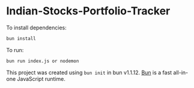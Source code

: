 # Indian-Stocks-Portfolio-Tracker

To install dependencies:

```bash
bun install
```

To run:

```bash
bun run index.js or nodemon
```

This project was created using `bun init` in bun v1.1.12. [Bun](https://bun.sh) is a fast all-in-one JavaScript runtime.

